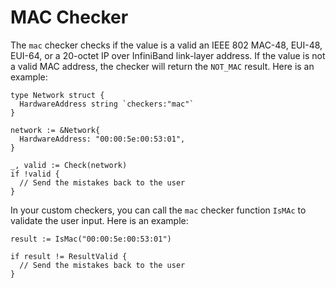 # MAC Checker

The ```mac``` checker checks if the value is a valid an IEEE 802 MAC-48, EUI-48, EUI-64, or a 20-octet IP over InfiniBand link-layer address. If the value is not a valid MAC address, the checker will return the ```NOT_MAC``` result. Here is an example:

```golang
type Network struct {
  HardwareAddress string `checkers:"mac"`
}

network := &Network{
  HardwareAddress: "00:00:5e:00:53:01",
}

_, valid := Check(network)
if !valid {
  // Send the mistakes back to the user
}
```

In your custom checkers, you can call the ```mac``` checker function ```IsMAc``` to validate the user input. Here is an example:

```golang
result := IsMac("00:00:5e:00:53:01")

if result != ResultValid {
  // Send the mistakes back to the user
}
```
